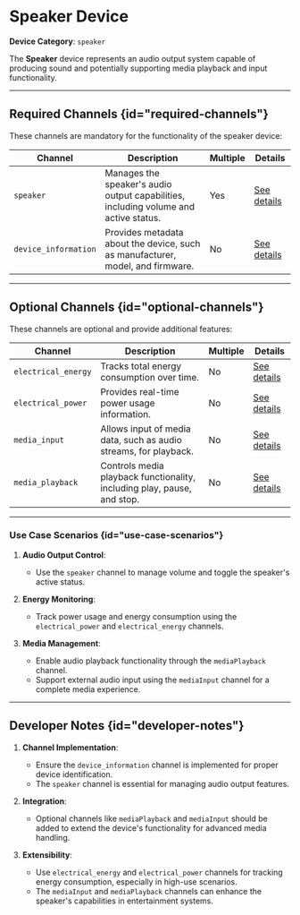 # Speaker Device

**Device Category**: `speaker`

The **Speaker** device represents an audio output system capable of producing sound and potentially
supporting media playback and input functionality.

---

## Required Channels {id="required-channels"}

These channels are mandatory for the functionality of the speaker device:

| **Channel**          | **Description**                                                                      | **Multiple** | **Details**                                |
|----------------------|--------------------------------------------------------------------------------------|--------------|--------------------------------------------|
| `speaker`            | Manages the speaker's audio output capabilities, including volume and active status. | Yes          | [See details](SpeakerChannel.md)           |
| `device_information` | Provides metadata about the device, such as manufacturer, model, and firmware.       | No           | [See details](DeviceInformationChannel.md) |

---

## Optional Channels {id="optional-channels"}

These channels are optional and provide additional features:

| **Channel**         | **Description**                                                         | **Multiple** | **Details**                               |
|---------------------|-------------------------------------------------------------------------|--------------|-------------------------------------------|
| `electrical_energy` | Tracks total energy consumption over time.                              | No           | [See details](ElectricalEnergyChannel.md) |
| `electrical_power`  | Provides real-time power usage information.                             | No           | [See details](ElectricalPowerChannel.md)  |
| `media_input`       | Allows input of media data, such as audio streams, for playback.        | No           | [See details](MediaInputChannel.md)       |
| `media_playback`    | Controls media playback functionality, including play, pause, and stop. | No           | [See details](MediaPlaybackChannel.md)    |

---

### Use Case Scenarios {id="use-case-scenarios"}

1. **Audio Output Control**:
    - Use the `speaker` channel to manage volume and toggle the speaker's active status.

2. **Energy Monitoring**:
    - Track power usage and energy consumption using the `electrical_power` and `electrical_energy` channels.

3. **Media Management**:
    - Enable audio playback functionality through the `mediaPlayback` channel.
    - Support external audio input using the `mediaInput` channel for a complete media experience.

---

## Developer Notes {id="developer-notes"}

1. **Channel Implementation**:
    - Ensure the `device_information` channel is implemented for proper device identification.
    - The `speaker` channel is essential for managing audio output features.

2. **Integration**:
    - Optional channels like `mediaPlayback` and `mediaInput` should be added to extend the device's functionality for advanced media handling.

3. **Extensibility**:
    - Use `electrical_energy` and `electrical_power` channels for tracking energy consumption, especially in high-use scenarios.
    - The `mediaInput` and `mediaPlayback` channels can enhance the speaker's capabilities in entertainment systems.
